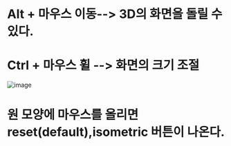 # Alt + 마우스 이동--> 3D의 화면을 돌릴 수 있다.
# Ctrl + 마우스 휠 --> 화면의 크기 조절
![image](https://github.com/seouwoo/spline/assets/163283988/2cdf52d3-7a60-459e-ad66-811adb21ef86)
# 원 모양에 마우스를 올리면 reset(default),isometric 버튼이 나온다.
